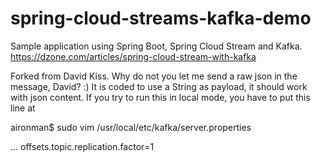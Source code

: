 # spring-cloud-streams-kafka-demo
Sample application using Spring Boot, Spring Cloud Stream and Kafka. https://dzone.com/articles/spring-cloud-stream-with-kafka

Forked from David Kiss. Why do not you let me send a raw json in the message, David? :) It is coded to use a String as payload, 
it should work with json content. If you try to run this in local mode, you have to put this line at 

aironman$ sudo vim /usr/local/etc/kafka/server.properties

...
offsets.topic.replication.factor=1

